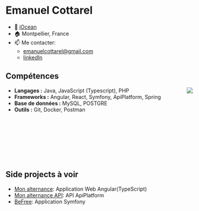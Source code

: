 # Emanuel Cottarel
- 💼 [iOcean](https://www.iocean.fr/)
- :house: Montpellier, France
- 📫 Me contacter:
  - emanuelcottarel@gmail.com
  - [linkedIn](https://www.linkedin.com/in/emanuel-cottarel-b35019234/)


## Compétences

<img align="right" src="https://github-readme-stats.vercel.app/api/top-langs/?username=EmanuelCottarel&theme=shadow_blue&hide_langs_below=7">

- **Langages :** Java, JavaScript (Typescript), PHP
- **Frameworks :** Angular, React, Symfony, ApiPlatform, Spring
- **Base de données :**  MySQL, POSTGRE
- **Outils :** Git, Docker, Postman

&nbsp;

&nbsp;

&nbsp;

&nbsp;

## Side projects à voir
- [Mon alternance](https://github.com/EmanuelCottarel/monAlternance): Application Web Angular(TypeScript)
- [Mon alternance API](https://github.com/EmanuelCottarel/monAlternance-api): API ApiPlatform
- [BeFree](https://github.com/EmanuelCottarel/Befree): Application Symfony



<!---
EmanuelCottarel/EmanuelCottarel is a ✨ special ✨ repository because its `README.md` (this file) appears on your GitHub profile.
You can click the Preview link to take a look at your changes.
--->

